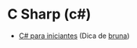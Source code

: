 # C Sharp (c#)

- [C# para iniciantes](https://livrocsharp.com.br/) (Dica de [bruna](https://github.com/BrunaGPires))